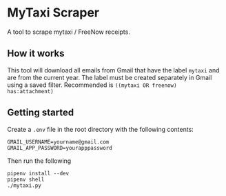 # MyTaxi Scraper

A tool to scrape mytaxi / FreeNow receipts.

## How it works

This tool will download all emails from Gmail that have the label `mytaxi` and are from the current year. The label must be created separately in Gmail using a saved filter. Recommended is `((mytaxi OR freenow) has:attachment)`

## Getting started

Create a `.env` file in the root directory with the following contents:

    GMAIL_USERNAME=yourname@gmail.com
    GMAIL_APP_PASSWORD=yourapppassword

Then run the following

    pipenv install --dev
    pipenv shell
    ./mytaxi.py